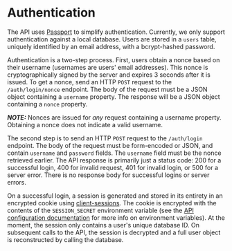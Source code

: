 # Authentication

The API uses [Passport](https://passportjs.org) to simplify authentication.
Currently, we only support authentication against a local database. Users are
stored in a `users` table, uniquely identified by an email address, with a
bcrypt-hashed password.

Authentication is a two-step process. First, users obtain a nonce based on
their username (usernames are users' email addresses). This nonce is
cryptographically signed by the server and expires 3 seconds after it is
issued. To get a nonce, send an HTTP `POST` request to the `/auth/login/nonce`
endpoint. The body of the request must be a JSON object containing a
`username` property. The response will be a JSON object containing a `nonce`
property.

**_NOTE:_** Nonces are issued for _any_ request containing a username property.
Obtaining a nonce does not indicate a valid username.

The second step is to send an HTTP `POST` request to the `/auth/login`
endpoint. The body of the request must be form-encoded or JSON, and contain
`username` and `password` fields. The `username` field must be the nonce
retrieved earlier. The API response is primarily just a status code: 200 for
a successful login, 400 for invalid request, 401 for invalid login, or 500 for
a server error. There is no response body for successful logins or server
errors.

On a successful login, a session is generated and stored in its entirety in an
encrypted cookie using
[client-sessions](https://www.npmjs.com/package/client-sessions). The cookie is
encrypted with the contents of the `SESSION_SECRET` environment variable (see
the [API configuration documentation](api-configuration.md) for more info on
environment variables). At the moment, the session only contains a user's unique
database ID. On subsequent calls to the API, the session is decrypted and a full
user object is reconstructed by calling the database.
